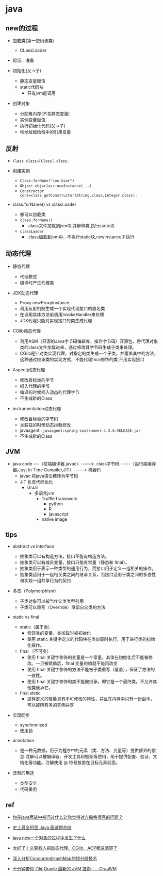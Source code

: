 # java 


## new的过程

+ 加载类(第一使用该类)
    + CLassLoader

+ 验证、准备

+ 初始化(父->子)
    + 静态变量赋值
    + static代码块
        + 只有jvm能调用

+ 创建对象
    + 分配堆内存(不含静态变量)
    + 实例变量赋值
    + 执行初始化代码(父->子)
    + 堆地址赋给栈中的引用变量



## 反射

+ `Class clazz=[Class].class;`

+ 创建实例
    + `Class.forName("com.User")`
    + `Object obj=clazz.newInstance(...)`
    + `Constroctor cons=clazz.getConstructor(String.class,Integer.class);`


+ class.forName() vs classLoader
    + 都可以加载类
    + `class.forName()` 
        + .class文件加载到jvm中,并解释类,执行static块
    + `classLoader`
        + .class加载到jvm中，不执行static块,newinstance才执行


## 动态代理 

+ 静态代理
    + 代理模式
    + 编译时产生代理类

+ JDK动态代理
    + Proxy.newProxyInstance
    + 利用反射机制生成一个实现代理接口的匿名类
    + 在调用具体方法前调用InvokeHandler来处理
    + JDK代理只能对实现接口的类生成代理

+ CGlib动态代理
    + 利用ASM（开源的Java字节码编辑库，操作字节码）开源包，将代理对象类的class文件加载进来，通过修改其字节码生成子类来处理。
    + CGlib是针对类实现代理，对指定的类生成一个子类，并覆盖其中的方法，这种通过继承类的实现方式，不能代理final修饰的类,不用实现接口

+ Aspectj动态代理
    + 修改目标类的字节
    + 织入代理的字节
    + 编译的时候插入动态的代理字节
    + 不生成新的Class

+ instrumentation动态代理
    + 修改目标类的字节码
    + 类装载的时候动态拦截修改
    + javaagent `-javaagent:spring-instrument-4.3.8.RELEASE.jar`
    + 不生成新的Class


## JVM

+ java code ---（前端编译器,javac）----> .class字节码 -----（运行期编译器,Just In Time Compiler,JIT）----> 机器码
    + javac 将java语法糖转为字节码
    + JIT 负责代码优化
        + Graal
            + 多语言jvm
                + Truffle framework
                    + python
                    + R
                    + javascript
                + native image


## tips
+ abstract vs interface
    + 抽象类可以有构造方法，接口不能有构造方法。
    + 抽象类可以有成员变量，接口只能有常量（静态和 final）。
    + 抽象类用于表示一种类型的通用行为，而接口用于定义一组相关的操作。
    + 抽象类适用于一组相关类之间的继承关系，而接口适用于类之间的多态性和实现一组共享行为的契约

+ 多态（Polymorphism）
    + 子类对象可以被当作父类类型引用
    + 子类可以重写（Override）继承自父类的方法

+ static vs final
    + static（属于类）
        + 修饰类的变量，类加载时被初始化
        + 使用 static 关键字定义的代码块在类加载时执行，用于进行类的初始化操作。
    + final （不可变）
        + 使用 final 关键字修饰的变量是一个常量，其值在初始化后不能被修改。一旦被赋值后，final 变量的值就不能再改变
        + 使用 final 关键字修饰的方法不能被子类重写（覆盖），保证了方法的一致性。
        + 使用 final 关键字修饰的类不能被继承，即它是一个最终类，不允许其他类继承它。
    + final static
        + 这样定义的常量具有不可修改的特性，并且在内存中只有一份副本，可以被所有类的实例共享

+ 实现同步
    + synchronized
    + 使用锁

+ annotation
    + 是一种元数据，用于为程序中的元素（类、方法、变量等）提供额外的信息.注解可以被编译器、开发工具和框架等使用，用于提供配置、验证、文档化等功能。注解使用 @ 符号放置在目标元素前面。

+ 泛型的用途
    + 类型安全
    + 代码重用
## ref
+ [你在java面试中被问过什么让你觉得对方逼格很高的问题？](https://www.zhihu.com/question/53673888/answer/2919030279)
+ [史上最全阿里 Java 面试题总结](https://segmentfault.com/a/1190000016172470)

+ [java new一个对象的过程中发生了什么](https://cloud.tencent.com/developer/article/1398010)
+ [太好了！总算有人把动态代理、CGlib、AOP都说清楚了](https://cloud.tencent.com/developer/article/1461796)

+ [深入分析ConcurrentHashMap的锁分段技术](https://blog.csdn.net/rickiyeat/article/details/77367017)
<!-- jvm -->
+ [十分钟带你了解 Oracle 最新的 JVM 技術——GraalVM](https://zhuanlan.zhihu.com/p/106555993)